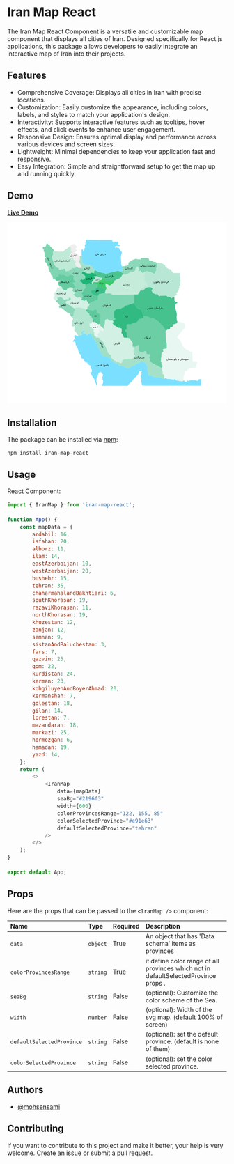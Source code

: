 # Iran Map React

The Iran Map React Component is a versatile and customizable map component that displays all cities of Iran. Designed specifically for React.js applications, this package allows developers to easily integrate an interactive map of Iran into their projects.

## Features

-   Comprehensive Coverage: Displays all cities in Iran with precise locations.
-   Customization: Easily customize the appearance, including colors, labels, and styles to match your application's design.
-   Interactivity: Supports interactive features such as tooltips, hover effects, and click events to enhance user engagement.
-   Responsive Design: Ensures optimal display and performance across various devices and screen sizes.
-   Lightweight: Minimal dependencies to keep your application fast and responsive.
-   Easy Integration: Simple and straightforward setup to get the map up and running quickly.

## Demo

[**Live Demo**](https://mrmohsensami.github.io/)

![iran-map](https://github.com/mohsensami/iran-map/blob/main/assets/iranMap.png?raw=true)

## Installation

The package can be installed via [npm](https://github.com/npm/cli):

```
npm install iran-map-react
```

## Usage

React Component:

```javascript
import { IranMap } from 'iran-map-react';

function App() {
    const mapData = {
        ardabil: 16,
        isfahan: 20,
        alborz: 11,
        ilam: 14,
        eastAzerbaijan: 10,
        westAzerbaijan: 20,
        bushehr: 15,
        tehran: 35,
        chaharmahalandBakhtiari: 6,
        southKhorasan: 19,
        razaviKhorasan: 11,
        northKhorasan: 19,
        khuzestan: 12,
        zanjan: 12,
        semnan: 9,
        sistanAndBaluchestan: 3,
        fars: 7,
        qazvin: 25,
        qom: 22,
        kurdistan: 24,
        kerman: 23,
        kohgiluyehAndBoyerAhmad: 20,
        kermanshah: 7,
        golestan: 18,
        gilan: 14,
        lorestan: 7,
        mazandaran: 18,
        markazi: 25,
        hormozgan: 6,
        hamadan: 19,
        yazd: 14,
    };
    return (
        <>
            <IranMap
                data={mapData}
                seaBg="#2196f3"
                width={600}
                colorProvincesRange="122, 155, 85"
                colorSelectedProvince="#e91e63"
                defaultSelectedProvince="tehran"
            />
        </>
    );
}

export default App;
```

## Props

Here are the props that can be passed to the `<IranMap />` component:

| Name                      | Type     | Required | Description                                                                         |
| :------------------------ | :------- | :------- | :---------------------------------------------------------------------------------- |
| `data`                    | `object` | True     | An object that has 'Data schema' items as provinces                                 |
| `colorProvincesRange`     | `string` | True     | it define color range of all provinces which not in defaultSelectedProvince props . |
| `seaBg`                   | `string` | False    | (optional): Customize the color scheme of the Sea.                                  |
| `width`                   | `number` | False    | (optional): Width of the svg map. (default 100% of screen)                          |
| `defaultSelectedProvince` | `string` | False    | (optional): set the default province. (default is none of them)                     |
| `colorSelectedProvince`   | `string` | False    | (optional): set the color selected province.                                        |

## Authors

-   [@mohsensami](https://github.com/mohsensami)

## Contributing

If you want to contribute to this project and make it better, your help is very welcome. Create an issue or submit a pull request.
